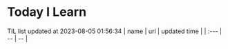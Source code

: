 # Today I Learn 
TIL list updated at 2023-08-05 01:56:34
| name | url | updated time |
| :--- | -- | -- |
